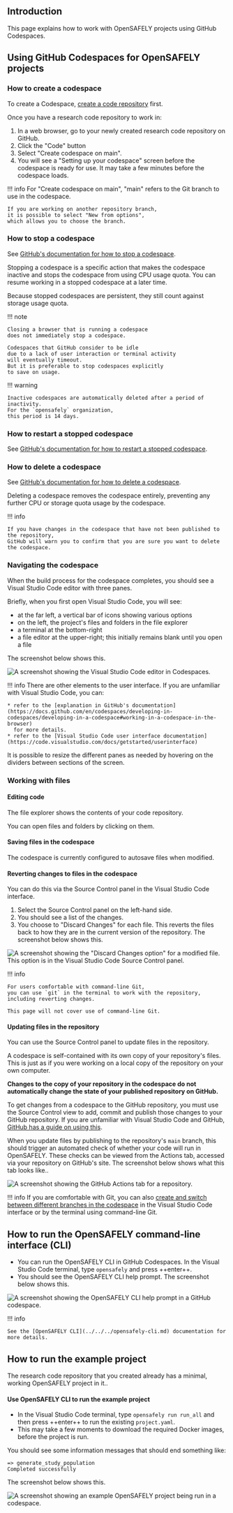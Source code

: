## Introduction

This page explains how to work with OpenSAFELY projects using GitHub Codespaces.

## Using GitHub Codespaces for OpenSAFELY projects

### How to create a codespace

To create a Codespace,
[create a code repository](../../how-to/create-a-code-repository-for-your-project/index.md) first.

Once you have a research code repository to work in:

1. In a web browser,
   go to your newly created research code repository on GitHub.
1. Click the "Code" button
1. Select "Create codespace on main".
1. You will see a "Setting up your codespace" screen before the codespace is ready for use.
   It may take a few minutes before the codespace loads.

!!! info
    For "Create codespace on main",
    "main" refers to the Git branch to use in the codespace.

    If you are working on another repository branch,
    it is possible to select "New from options",
    which allows you to choose the branch.

### How to stop a codespace

See [GitHub's documentation for how to stop a codespace](https://docs.github.com/en/codespaces/developing-in-a-codespace/stopping-and-starting-a-codespace#stopping-a-codespace).

Stopping a codespace is a specific action
that makes the codespace inactive and stops the codespace from using CPU usage quota.
You can resume working in a stopped codespace at a later time.

Because stopped codespaces are persistent,
they still count against storage usage quota.

!!! note

    Closing a browser that is running a codespace
    does not immediately stop a codespace.

    Codespaces that GitHub consider to be idle
    due to a lack of user interaction or terminal activity
    will eventually timeout.
    But it is preferable to stop codespaces explicitly
    to save on usage.

!!! warning

    Inactive codespaces are automatically deleted after a period of inactivity.
    For the `opensafely` organization,
    this period is 14 days.

### How to restart a stopped codespace

See [GitHub's documentation for how to restart a stopped codespace](https://docs.github.com/en/codespaces/developing-in-a-codespace/stopping-and-starting-a-codespace#restarting-a-codespace).

### How to delete a codespace

See [GitHub's documentation for how to delete a codespace](https://docs.github.com/en/codespaces/developing-in-a-codespace/deleting-a-codespace).

Deleting a codespace removes the codespace entirely,
preventing any further CPU or storage quota usage by the codespace.

!!! info

    If you have changes in the codespace that have not been published to the repository,
    GitHub will warn you to confirm that you are sure you want to delete the codespace.

### Navigating the codespace

When the build process for the codespace completes,
you should see a Visual Studio Code editor with three panes.

Briefly, when you first open Visual Studio Code, you will see:

* at the far left, a vertical bar of icons showing various options
* on the left, the project's files and folders in the file explorer
* a terminal at the bottom-right
* a file editor at the upper-right;
  this initially remains blank until you open a file

The screenshot below shows this.

![A screenshot showing the Visual Studio Code editor in Codespaces.](../../../images/codespaces-vscode-layout.png)

!!! info
    There are other elements to the user interface.
    If you are unfamiliar with Visual Studio Code, you can:

    * refer to the [explanation in GitHub's documentation](https://docs.github.com/en/codespaces/developing-in-codespaces/developing-in-a-codespace#working-in-a-codespace-in-the-browser)
      for more details.
    * refer to the [Visual Studio Code user interface documentation](https://code.visualstudio.com/docs/getstarted/userinterface)

It is possible to resize the different panes as needed
by hovering on the dividers between sections of the screen.

### Working with files

#### Editing code

The file explorer shows the contents of your code repository.

You can open files and folders by clicking on them.

#### Saving files in the codespace

The codespace is currently configured to autosave files when modified.

#### Reverting changes to files in the codespace

You can do this via the Source Control panel in the Visual Studio Code interface.

1. Select the Source Control panel on the left-hand side.
2. You should see a list of the changes.
3. You choose to "Discard Changes" for each file.
   This reverts the files back to how they are in the current version of the repository.
   The screenshot below shows this.

![A screenshot showing the "Discard Changes option" for a modified file. This option is in the Visual Studio Code Source Control panel.](../../../images/codespaces-discard-changes.png)

!!! info

    For users comfortable with command-line Git,
    you can use `git` in the terminal to work with the repository,
    including reverting changes.

    This page will not cover use of command-line Git.

#### Updating files in the repository

You can use the Source Control panel to update files in the repository.

A codespace is self-contained with its own copy of your repository's files.
This is just as if you were working on a local copy of the repository on your own computer.

**Changes to the copy of your repository in the codespace do not automatically change the state of your published repository on GitHub.**

To get changes from a codespace to the GitHub repository, you must use the Source Control view to add, commit and publish those changes
to your GitHub repository.
If you are unfamiliar with Visual Studio Code and GitHub,
[GitHub has a guide on using this](https://docs.github.com/en/codespaces/developing-in-codespaces/using-source-control-in-your-codespace#committing-your-changes).

When you update files by publishing to the repository's `main` branch,
this should trigger an automated check of whether your code will run in OpenSAFELY.
These checks can be viewed from the Actions tab,
accessed via your repository on GitHub's site.
The screenshot below shows what this tab looks like..

![A screenshot showing the GitHub Actions tab for a repository.](../../../images/codespaces-actions.png)

!!! info
    If you are comfortable with Git,
    you can also [create and switch between different branches in the codespace](https://docs.github.com/en/codespaces/developing-in-codespaces/using-source-control-in-your-codespace)
    in the Visual Studio Code interface
    or by the terminal using command-line Git.

## How to run the OpenSAFELY command-line interface (CLI)

* You can run the OpenSAFELY CLI in GitHub Codespaces.
  In the Visual Studio Code terminal, type `opensafely` and press ++enter++.
* You should see the OpenSAFELY CLI help prompt.
  The screenshot below shows this.

![A screenshot showing the OpenSAFELY CLI help prompt in a GitHub codespace.](../../../images/codespaces-opensafely-cli.png)

!!! info

    See the [OpenSAFELY CLI](../../../opensafely-cli.md) documentation for more details.

## How to run the example project

The research code repository that you created already has a minimal, working OpenSAFELY project in it..

#### Use OpenSAFELY CLI to run the example project

* In the Visual Studio Code terminal,
  type `opensafely run run_all` and then press ++enter++
  to run the existing `project.yaml`.
* This may take a few moments to download the required Docker images,
  before the project is run.

You should see some information messages that should end something like:

```
=> generate_study_population
Completed successfully
```

The screenshot below shows this.

![A screenshot showing an example OpenSAFELY project being run in a codespace.](../../../images/codespaces-opensafely-example-project.png)
